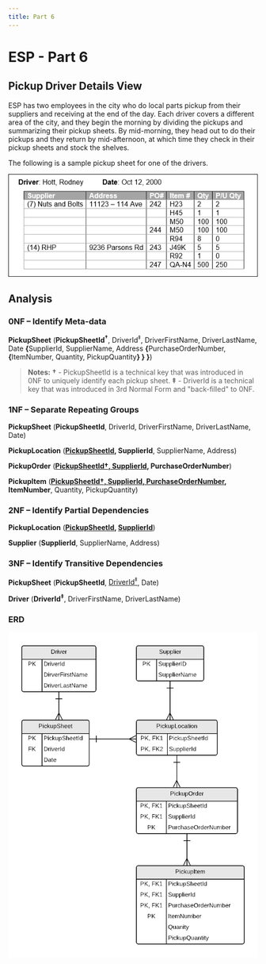 ```yaml
---
title: Part 6
---
```

# ESP - Part 6

## Pickup Driver Details View

ESP has two employees in the city who do local parts pickup from their suppliers and receiving at the end of the day. Each driver covers a different area of the city, and they begin the morning by dividing the pickups and summarizing their pickup sheets. By mid-morning, they head out to do their pickups and they return by mid-afternoon, at which time they check in their pickup sheets and stock the shelves.

The following is a sample pickup sheet for one of the drivers.

![Driver Details View](./ESP-6-Driver-Details-View.png)

## Analysis

### 0NF – Identify Meta-data

**PickupSheet** (<b class="pk">PickupSheetId<sup>†</sup></b>, DriverId<sup>‡</sup>, DriverFirstName, DriverLastName, Date <b class="rg">{</b>SupplierId, SupplierName, Address <b class="rg">{</b>PurchaseOrderNumber, <b class="rg">{</b>ItemNumber, Quantity, PickupQuantity<b class="rg">} } }</b>)

> **Notes:**
> **†** - PickupSheetId is a technical key that was introduced in 0NF to uniquely identify each pickup sheet.
> **‡** - DriverId is a technical key that was introduced in 3rd Normal Form and "back-filled" to 0NF.

### 1NF – Separate Repeating Groups

**PickupSheet** (<b class="pk">PickupSheetId</b>, DriverId, DriverFirstName, DriverLastName, Date)

**PickupLocation** (<b class="pk"><u class="fk">PickupSheetId</u>, SupplierId</b>, SupplierName, Address)

**PickupOrder** (<b class="pk"><u class="fk">PickupSheetId†, SupplierId</u>, PurchaseOrderNumber</b>)

**PickupItem** (<b class="pk"><u class="fk">PickupSheetId†, SupplierId, PurchaseOrderNumber</u>, ItemNumber</b>, Quantity, PickupQuantity)


### 2NF – Identify Partial Dependencies

**PickupLocation** (<b class="pk"><u class="fk">PickupSheetId</u>, <u class="fk">SupplierId</u></b>)

**Supplier** (<b class="pk">SupplierId</b>, SupplierName, Address)


### 3NF – Identify Transitive Dependencies

**PickupSheet** (<b class="pk">PickupSheetId</b>, <u class="fk">DriverId<sup>‡</sup></u>, Date)

**Driver** (<b class="pk">DriverId<sup>‡</sup></b>, DriverFirstName, DriverLastName)

### ERD

![](./ESP-6-ERD-Driver-Details-View.png)
